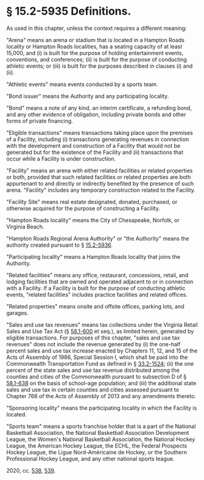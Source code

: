 # § 15.2-5935 Definitions.

<p>As used in this chapter, unless the context requires a different meaning:</p><p>"Arena" means an arena or stadium that is located in a Hampton Roads locality or Hampton Roads localities, has a seating capacity of at least 15,000, and (i) is built for the purpose of holding entertainment events, conventions, and conferences; (ii) is built for the purpose of conducting athletic events; or (iii) is built for the purposes described in clauses (i) and (ii).</p><p>"Athletic events" means events conducted by a sports team.</p><p>"Bond issuer" means the Authority and any participating locality.</p><p>"Bond" means a note of any kind, an interim certificate, a refunding bond, and any other evidence of obligation, including private bonds and other forms of private financing.</p><p>"Eligible transactions" means transactions taking place upon the premises of a Facility, including (i) transactions generating revenues in connection with the development and construction of a Facility that would not be generated but for the existence of the Facility and (ii) transactions that occur while a Facility is under construction.</p><p>"Facility" means an arena with either related facilities or related properties or both, provided that such related facilities or related properties are both appurtenant to and directly or indirectly benefited by the presence of such arena. "Facility" includes any temporary construction related to the Facility.</p><p>"Facility Site" means real estate designated, donated, purchased, or otherwise acquired for the purpose of constructing a Facility.</p><p>"Hampton Roads locality" means the City of Chesapeake, Norfolk, or Virginia Beach.</p><p>"Hampton Roads Regional Arena Authority" or "the Authority" means the authority created pursuant to § <a href='/vacode/15.2-5936/'>15.2-5936</a>.</p><p>"Participating locality" means a Hampton Roads locality that joins the Authority.</p><p>"Related facilities" means any office, restaurant, concessions, retail, and lodging facilities that are owned and operated adjacent to or in connection with a Facility. If a Facility is built for the purpose of conducting athletic events, "related facilities" includes practice facilities and related offices.</p><p>"Related properties" means onsite and offsite offices, parking lots, and garages.</p><p>"Sales and use tax revenues" means tax collections under the Virginia Retail Sales and Use Tax Act (§ <a href='/vacode/58.1-600/'>58.1-600</a> et seq.), as limited herein, generated by eligible transactions. For purposes of this chapter, "sales and use tax revenues" does not include the revenue generated by (i) the one-half percent sales and use tax increase enacted by Chapters 11, 12, and 15 of the Acts of Assembly of 1986, Special Session I, which shall be paid into the Commonwealth Transportation Fund as defined in § <a href='/vacode/33.2-1524/'>33.2-1524</a>; (ii) the one percent of the state sales and use tax revenue distributed among the counties and cities of the Commonwealth pursuant to subsection D of § <a href='/vacode/58.1-638/'>58.1-638</a> on the basis of school-age population; and (iii) the additional state sales and use tax in certain counties and cities assessed pursuant to Chapter 766 of the Acts of Assembly of 2013 and any amendments thereto.</p><p>"Sponsoring locality" means the participating locality in which the Facility is located.</p><p>"Sports team" means a sports franchise holder that is a part of the National Basketball Association, the National Basketball Association Development League, the Women's National Basketball Association, the National Hockey League, the American Hockey League, the ECHL, the Federal Prospects Hockey League, the Ligue Nord-Américaine de Hockey, or the Southern Professional Hockey League, and any other national sports league.</p><p>2020, cc. <a href='http://lis.virginia.gov/cgi-bin/legp604.exe?201+ful+CHAP0538'>538</a>, <a href='http://lis.virginia.gov/cgi-bin/legp604.exe?201+ful+CHAP0539'>539</a>.</p>